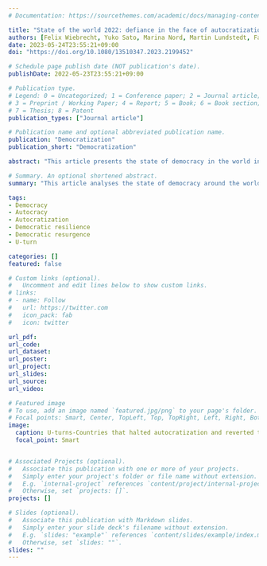 ```yaml
---
# Documentation: https://sourcethemes.com/academic/docs/managing-content/

title: "State of the world 2022: defiance in the face of autocratization"
authors: [Felix Wiebrecht, Yuko Sato, Marina Nord, Martin Lundstedt, Fabio Angiolillo & Staffan I. Lindberg]
date: 2023-05-24T23:55:21+09:00
doi: "https://doi.org/10.1080/13510347.2023.2199452"

# Schedule page publish date (NOT publication's date).
publishDate: 2022-05-23T23:55:21+09:00

# Publication type.
# Legend: 0 = Uncategorized; 1 = Conference paper; 2 = Journal article;
# 3 = Preprint / Working Paper; 4 = Report; 5 = Book; 6 = Book section;
# 7 = Thesis; 8 = Patent
publication_types: ["Journal article"]

# Publication name and optional abbreviated publication name.
publication: "Democratization"
publication_short: "Democratization"

abstract: "This article presents the state of democracy in the world in 2022 using the most recent Varieties of Democracy dataset (V13). There are four main findings. First, the level of democracy enjoyed by the average global citizen is down to 1986-levels and 72% of the world’s population live in autocracies. Second, the third wave of autocratization reaches a new height with 42 countries autocratizing. By contrast, only 14 countries are democratizing. Third, between 1992 and 2022, autocracies increased their share of the global economy and now account for 46% of world GDP when measured by purchasing power parity. Fourth, defying the global wave of autocratization, eight countries not only stopped but also reversed autocratization in the last 10 years, which we define as democratic U-turns. We find five elements that seem important across the identified cases: executive constraints, mass mobilization, alternation in power, unified opposition coalescing with civil society, and international democracy support. We analyze different combinations of these factors and discuss how they could be critical in stopping and reversing contemporary autocratization. This first analysis suggests that in-depth, comparative case studies of these eight cases and their counterfactuals would be an important area of future research."

# Summary. An optional shortened abstract.
summary: "This article analyses the state of democracy around the world in 2022."

tags: 
- Democracy
- Autocracy
- Autocratization
- Democratic resilience
- Democratic resurgence
- U-turn

categories: []
featured: false

# Custom links (optional).
#   Uncomment and edit lines below to show custom links.
# links:
# - name: Follow
#   url: https://twitter.com
#   icon_pack: fab
#   icon: twitter

url_pdf:
url_code:
url_dataset: 
url_poster:
url_project:
url_slides:
url_source:
url_video:

# Featured image
# To use, add an image named `featured.jpg/png` to your page's folder. 
# Focal points: Smart, Center, TopLeft, Top, TopRight, Left, Right, BottomLeft, Bottom, BottomRight.
image: 
  caption: U-turns-Countries that halted autocratization and reverted to democracy, 2002–2022.
  focal_point: Smart


# Associated Projects (optional).
#   Associate this publication with one or more of your projects.
#   Simply enter your project's folder or file name without extension.
#   E.g. `internal-project` references `content/project/internal-project/index.md`.
#   Otherwise, set `projects: []`.
projects: []

# Slides (optional).
#   Associate this publication with Markdown slides.
#   Simply enter your slide deck's filename without extension.
#   E.g. `slides: "example"` references `content/slides/example/index.md`.
#   Otherwise, set `slides: ""`.
slides: ""
---
```

